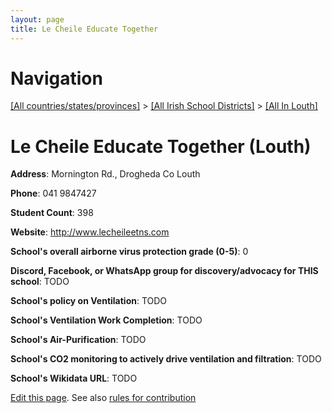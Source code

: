 ```yaml
---
layout: page
title: Le Cheile Educate Together
---
```

# Navigation

[[All countries/states/provinces]](../../..) > [[All Irish School Districts]](../..) > [[All In Louth]](..)

# Le Cheile Educate Together (Louth)

**Address**: Mornington Rd., Drogheda Co Louth

**Phone**: 041 9847427

**Student Count**: 398

**Website**: <http://www.lecheileetns.com>

**School's overall airborne virus protection grade (0-5)**: 0

**Discord, Facebook, or WhatsApp group for discovery/advocacy for THIS school**: TODO

**School's policy on Ventilation**: TODO

**School's Ventilation Work Completion**: TODO

**School's Air-Purification**: TODO

**School's CO2 monitoring to actively drive ventilation and filtration**: TODO

**School's Wikidata URL**: TODO


[Edit this page](https://github.com/ventilate-schools/Ireland/edit/main/./Louth/Le_Cheile_Educate_Together.md). See also [rules for contribution](../../../contribution-rules/)
